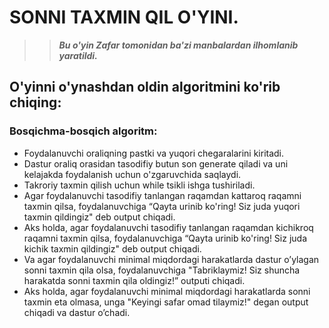 # SONNI TAXMIN QIL O'YINI.
>>***Bu o'yin Zafar tomonidan ba'zi manbalardan ilhomlanib yaratildi.***

## **O'yinni o'ynashdan oldin algoritmini ko'rib chiqing:**

### Bosqichma-bosqich algoritm:
- Foydalanuvchi oraliqning pastki va yuqori chegaralarini
kiritadi.
- Dastur oraliq orasidan tasodifiy butun son generate qiladi
va uni kelajakda foydalanish uchun o'zgaruvchida saqlaydi.
- Takroriy taxmin qilish uchun while tsikli ishga tushiriladi.
- Agar foydalanuvchi tasodifiy tanlangan raqamdan kattaroq
raqamni taxmin qilsa, foydalanuvchiga “Qayta urinib ko'ring!
Siz juda yuqori taxmin qildingiz" deb output chiqadi.
- Aks holda, agar foydalanuvchi tasodifiy tanlangan
raqamdan kichikroq raqamni taxmin qilsa, foydalanuvchiga
“Qayta urinib ko'ring! Siz juda kichik taxmin qildingiz" deb
output chiqadi.
- Va agar foydalanuvchi minimal miqdordagi harakatlarda
dastur o’ylagan sonni taxmin qila olsa, foydalanuvchiga
"Tabriklaymiz! Siz shuncha harakatda sonni taxmin qila
oldingiz!” outputi chiqadi.
- Aks holda, agar foydalanuvchi minimal miqdordagi
harakatlarda sonni taxmin eta olmasa, unga "Keyingi safar
omad tilaymiz!" degan output chiqadi va dastur o’chadi.